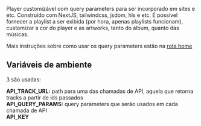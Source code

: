 Player customizável com query parameters para ser incorporado em sites e etc. Construído com NextJS, tailwindcss, jsdom, hls e etc. É possível fornecer a playlist a ser exibida  (por hora, apenas playlists funcionam), customizar a cor do player e as artworks, tanto do álbum, quanto das músicas.

Mais instruções sobre como usar os query parameters estão na [rota home](https://soundplayer.vercel.app/)

## Variáveis de ambiente
3 são usadas:

**API_TRACK_URL:** path para uma das chamadas de API, aquela que retorna tracks a partir de ids passados  
**API_QUERY_PARAMS:** query parameters que serão usados em cada chamada de API  
**API_KEY**